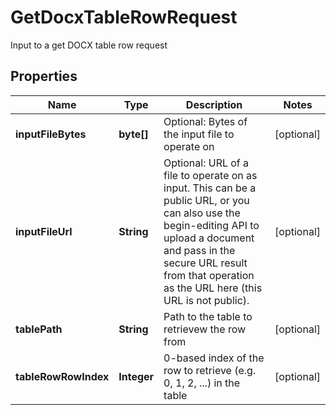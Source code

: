 

# GetDocxTableRowRequest

Input to a get DOCX table row request
## Properties

Name | Type | Description | Notes
------------ | ------------- | ------------- | -------------
**inputFileBytes** | **byte[]** | Optional: Bytes of the input file to operate on |  [optional]
**inputFileUrl** | **String** | Optional: URL of a file to operate on as input.  This can be a public URL, or you can also use the begin-editing API to upload a document and pass in the secure URL result from that operation as the URL here (this URL is not public). |  [optional]
**tablePath** | **String** | Path to the table to retrievew the row from |  [optional]
**tableRowRowIndex** | **Integer** | 0-based index of the row to retrieve (e.g. 0, 1, 2, ...) in the table |  [optional]



